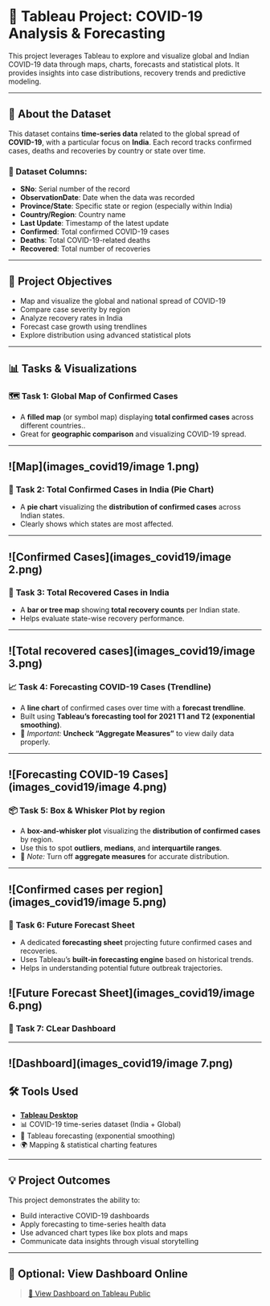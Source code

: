 
# 🦠 Tableau Project: COVID-19 Analysis & Forecasting

This project leverages Tableau to explore and visualize global and Indian COVID-19 data through maps, charts, forecasts and statistical plots. It provides insights into case distributions, recovery trends and predictive modeling.

---

## 📁 About the Dataset

This dataset contains **time-series data** related to the global spread of **COVID-19**, with a particular focus on **India**. Each record tracks confirmed cases, deaths and recoveries by country or state over time.

### 🧾 Dataset Columns:
- **SNo**: Serial number of the record  
- **ObservationDate**: Date when the data was recorded  
- **Province/State**: Specific state or region (especially within India)  
- **Country/Region**: Country name  
- **Last Update**: Timestamp of the latest update  
- **Confirmed**: Total confirmed COVID-19 cases  
- **Deaths**: Total COVID-19-related deaths  
- **Recovered**: Total number of recoveries  

---

## 🎯 Project Objectives

- Map and visualize the global and national spread of COVID-19
- Compare case severity by region
- Analyze recovery rates in India
- Forecast case growth using trendlines
- Explore distribution using advanced statistical plots

---

## 📊 Tasks & Visualizations

### 🗺️ **Task 1: Global Map of Confirmed Cases**

- A **filled map** (or symbol map) displaying **total confirmed cases** across different countries..
- Great for **geographic comparison** and visualizing COVID-19 spread.

---- 
![Map](images_covid19/image 1.png)
---

### 🥧 **Task 2: Total Confirmed Cases in India (Pie Chart)**

- A **pie chart** visualizing the **distribution of confirmed cases** across Indian states.
- Clearly shows which states are most affected.

---
![Confirmed Cases](images_covid19/image 2.png)
---

### 💚 **Task 3: Total Recovered Cases in India**

- A **bar or tree map** showing **total recovery counts** per Indian state.
- Helps evaluate state-wise recovery performance.
---
![Total recovered cases](images_covid19/image 3.png)
---
### 📈 **Task 4: Forecasting COVID-19 Cases (Trendline)**

- A **line chart** of confirmed cases over time with a **forecast trendline**.
- Built using **Tableau’s forecasting tool for 2021 T1 and T2 (exponential smoothing)**.
- 📌 *Important:* **Uncheck “Aggregate Measures”** to view daily data properly.

---
![Forecasting COVID-19 Cases](images_covid19/image 4.png)
---
### 📦 **Task 5: Box & Whisker Plot by region**

- A **box-and-whisker plot** visualizing the **distribution of confirmed cases** by region.
- Use this to spot **outliers**, **medians**, and **interquartile ranges**.
- 📌 *Note:* Turn off **aggregate measures** for accurate distribution.

---
![Confirmed cases per region](images_covid19/image 5.png)
---
### 🔮 **Task 6: Future Forecast Sheet**

- A dedicated **forecasting sheet** projecting future confirmed cases and recoveries.
- Uses Tableau’s **built-in forecasting engine** based on historical trends.
- Helps in understanding potential future outbreak trajectories.

![Future Forecast Sheet](images_covid19/image 6.png)
---
### 🔮 **Task 7: CLear Dashboard**
---
![Dashboard](images_covid19/image 7.png)
---

## 🛠️ Tools Used

- [**Tableau Desktop**](https://www.tableau.com/)
- 📊 COVID-19 time-series dataset (India + Global)
- 🧠 Tableau forecasting (exponential smoothing)
- 🌍 Mapping & statistical charting features

---

## 💡 Project Outcomes

This project demonstrates the ability to:

- Build interactive COVID-19 dashboards
- Apply forecasting to time-series health data
- Use advanced chart types like box plots and maps
- Communicate data insights through visual storytelling

---

## 🔗 Optional: View Dashboard Online

> [🔗 View Dashboard on Tableau Public](https://public.tableau.com/app/profile/konstantinos.kitsantas/viz/India_17091987624980/Dashboard1#1)
